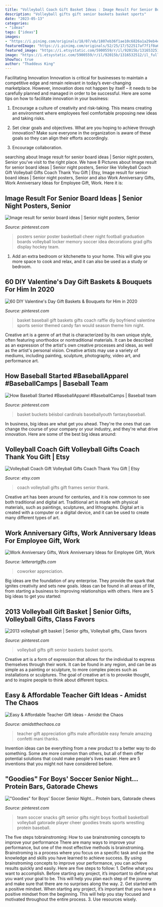 ```yaml
---
title: "Volleyball Coach Gift Basket Ideas : Image Result For Senior Board Ideas"
description: "Volleyball gifts gift senior baskets basket sports"
date: "2023-05-13"
categories:
- "ideas"
tags: ["ideas"]
images:
- "https://i.pinimg.com/originals/18/07/eb/1807eb36f1ae10c6826a1a29eb4eb726.jpg"
featuredImage: "https://i.pinimg.com/originals/52/25/17/522517af7f1f0a6cabef82a0b68e151c.jpg"
featured_image: "https://i.etsystatic.com/5900559/r/il/92015b/1316532512/il_fullxfull.1316532512_5k8r.jpg"
image: "https://i.etsystatic.com/5900559/r/il/92015b/1316532512/il_fullxfull.1316532512_5k8r.jpg"
ShowToc: true
author: "Thaddeus King"
---
```



Facilitating Innovation
Innovation is critical for businesses to maintain a competitive edge and remain relevant in today’s ever-changing marketplace. However, innovation does not happen by itself – it needs to be carefully planned and managed in order to be successful. Here are some tips on how to facilitate innovation in your business:
1. Encourage a culture of creativity and risk-taking. This means creating an environment where employees feel comfortable proposing new ideas and taking risks.

2. Set clear goals and objectives. What are you hoping to achieve through innovation? Make sure everyone in the organization is aware of these goals so they can align their efforts accordingly.

3. Encourage collaboration.

	

		
searching about Image result for senior board ideas | Senior night posters, Senior you've visit to the right place. We have 8 Pictures about Image result for senior board ideas | Senior night posters, Senior like Volleyball Coach Gift Volleyball Gifts Coach Thank You Gift | Etsy, Image result for senior board ideas | Senior night posters, Senior and also Work Anniversary Gifts, Work Anniversary Ideas for Employee Gift, Work. Here it is:
		
    
## Image Result For Senior Board Ideas | Senior Night Posters, Senior

<img loading=lazy src="https://i.pinimg.com/originals/52/25/17/522517af7f1f0a6cabef82a0b68e151c.jpg" onerror="this.onerror=null;this.src='https://tse3.mm.bing.net/th?id=OIP.5ZHJz3Rw-cEHBejOuXB04wHaJ3&amp;pid=15.1';" alt="Image result for senior board ideas | Senior night posters, Senior">

_Source: pinterest.com_

>posters senior poster basketball cheer night football graduation boards volleyball locker memory soccer idea decorations grad gifts display hockey team. 

	

1. Add an extra bedroom or kitchenette to your home. This will give you more space to cook and relax, and it can also be used as a study or bedroom. 

    
## 60 DIY Valentine&#039;s Day Gift Baskets &amp; Bouquets For Him In 2020

<img loading=lazy src="https://i.pinimg.com/originals/90/d3/d0/90d3d03161109059e4f5016c72ddd932.png" onerror="this.onerror=null;this.src='https://tse4.mm.bing.net/th?id=OIP.j9X90GBrw_Kxkh79ly2oCwHaNI&amp;pid=15.1';" alt="60 DIY Valentine&#039;s Day Gift Baskets &amp; Bouquets for Him in 2020">

_Source: pinterest.com_

>basket baseball gift baskets gifts coach raffle diy boyfriend valentine sports senior themed candy fan would season theme him night. 

	

Creative art is a genre of art that is characterized by its own unique style, often featuring unorthodox or nontraditional materials. It can be described as an expression of the artist's own creative processes and ideas, as well as the artist's personal vision. Creative artists may use a variety of mediums, including painting, sculpture, photography, video art, and performance art.

    
## How Baseball Started #BaseballApparel #BaseballCamps | Baseball Team

<img loading=lazy src="https://i.pinimg.com/originals/18/07/eb/1807eb36f1ae10c6826a1a29eb4eb726.jpg" onerror="this.onerror=null;this.src='https://tse2.mm.bing.net/th?id=OIP.kwRjJUVhzXg71VKtn-c_1AHaJ4&amp;pid=15.1';" alt="How Baseball Started #BaseballApparel #BaseballCamps | Baseball team">

_Source: pinterest.com_

>basket buckets béisbol cardinals baseballyouth fantasybaseball. 

	

In business, big ideas are what get you ahead. They're the ones that can change the course of your company or your industry, and they're what drive innovation. Here are some of the best big ideas around:

    
## Volleyball Coach Gift Volleyball Gifts Coach Thank You Gift | Etsy

<img loading=lazy src="https://i.etsystatic.com/5900559/r/il/92015b/1316532512/il_fullxfull.1316532512_5k8r.jpg" onerror="this.onerror=null;this.src='https://tse4.mm.bing.net/th?id=OIP.fc7RlR3eSld7Rd_vRhO0GAHaG7&amp;pid=15.1';" alt="Volleyball Coach Gift Volleyball Gifts Coach Thank You Gift | Etsy">

_Source: etsy.com_

>coach volleyball gifts gift frames senior thank. 

	

Creative art has been around for centuries, and it is now common to see both traditional and digital art. Traditional art is made with physical materials, such as paintings, sculptures, and lithographs. Digital art is created with a computer or a digital device, and it can be used to create many different types of art.

    
## Work Anniversary Gifts, Work Anniversary Ideas For Employee Gift, Work

<img loading=lazy src="https://cdn.shopify.com/s/files/1/0081/7466/5824/products/il_fullxfull.1251273799_max9_600x600.jpg?v=1611520737" onerror="this.onerror=null;this.src='https://tse3.mm.bing.net/th?id=OIP.B9tm0yr8vbRIqj4AlXJktgHaF0&amp;pid=15.1';" alt="Work Anniversary Gifts, Work Anniversary Ideas for Employee Gift, Work">

_Source: letterartgifts.com_

>coworker appreciation. 

	

Big ideas are the foundation of any enterprise. They provide the spark that ignites creativity and sets new goals. Ideas can be found in all areas of life, from starting a business to improving relationships with others. Here are 5 big ideas to get you started:

    
## 2013 Volleyball Gift Basket | Senior Gifts, Volleyball Gifts, Class Favors

<img loading=lazy src="https://i.pinimg.com/originals/4e/8f/4e/4e8f4efbaf8932105503b62a59ff9c44.jpg" onerror="this.onerror=null;this.src='https://tse3.mm.bing.net/th?id=OIP.C8GjB_FdesRZKFsGAwVqHwHaJ4&amp;pid=15.1';" alt="2013 volleyball gift basket | Senior gifts, Volleyball gifts, Class favors">

_Source: pinterest.com_

>volleyball gifts gift senior baskets basket sports. 

	

Creative art is a form of expression that allows for the individual to express themselves through their work. It can be found in any region, and can be as simple as a painting or sculpture, to more complex pieces such as installations or sculptures. The goal of creative art is to provoke thought, and to inspire people to think about different topics.

    
## Easy &amp; Affordable Teacher Gift Ideas - Amidst The Chaos

<img loading=lazy src="http://amidstthechaos.ca/wp-content/uploads/2016/06/Teacher-Appreciation-gifts-602x1024.jpg" onerror="this.onerror=null;this.src='https://tse3.mm.bing.net/th?id=OIP.-w27YhWRo7sKIUn2mTGpBAHaMm&amp;pid=15.1';" alt="Easy &amp; Affordable Teacher Gift Ideas - Amidst the Chaos">

_Source: amidstthechaos.ca_

>teacher gift appreciation gifts male affordable easy female amazing confetti mani thanks. 

	

Invention ideas can be everything from a new product to a better way to do something. Some are more common than others, but all of them offer potential solutions that could make people's lives easier. Here are 5 inventions that you might not have considered before.

    
## &quot;Goodies&quot; For Boys&#039; Soccer Senior Night... Protein Bars, Gatorade Chews

<img loading=lazy src="https://i.pinimg.com/originals/db/e7/0a/dbe70ac468309471096a5763119d227b.jpg" onerror="this.onerror=null;this.src='https://tse3.mm.bing.net/th?id=OIP.yEnhOD9odCZoRP_HilJ6JAHaKh&amp;pid=15.1';" alt="&quot;Goodies&quot; for Boys&#039; Soccer Senior Night... Protein bars, Gatorade chews">

_Source: pinterest.com_

>team soccer snacks gift senior gifts night boys football basketball volleyball gatorade player cheer goodies treats sports wrestling protein baseball. 

	

The five steps tobrainstroming: How to use brainstroming concepts to improve your performance
There are many ways to improve your performance, but one of the most effective methods is brainstroming. Brainstroming is a process where you focus on a specific task and use the knowledge and skills you have learned to achieve success. By using brainstroming concepts to improve your performance, you can achieve results quickly and easily. Here are five steps to follow: 1. Define what you want to accomplish. Before starting any project, it’s important to define what you want your goal to be. This will help you plan each step of the journey and make sure that there are no surprises along the way. 2. Get started with a positive mindset. When starting any project, it’s important that you have a positive mindset from the beginning. This will help you stay focused and motivated throughout the entire process. 3. Use resources wisely.

